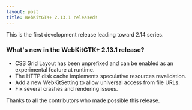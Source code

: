 ```yaml
---
layout: post
title: WebKitGTK+ 2.13.1 released!
---
```


This is the first development release leading toward 2.14 series.

### What's new in the WebKitGTK+ 2.13.1 release?

 - CSS Grid Layout has been unprefixed and can be enabled as an experimental feature at runtime.
 - The HTTP disk cache implements speculative resources revalidation.
 - Add a new WebKitSetting to allow universal access from file URLs.
 - Fix several crashes and rendering issues.

Thanks to all the contributors who made possible this release.